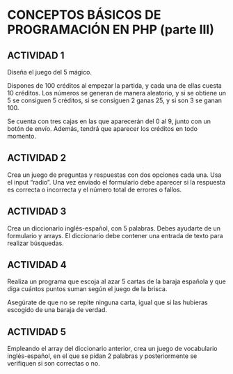 # CONCEPTOS BÁSICOS DE PROGRAMACIÓN EN PHP (parte III)



## ACTIVIDAD 1

Diseña el juego del 5 mágico. 


Dispones de 100 créditos al empezar la partida, y cada una de ellas cuesta 10 créditos. Los números se generan de manera aleatorio, y si se obtiene un 5 se consiguen 5 créditos, si se consiguen 2 ganas 25, y si son 3 se ganan 100.


Se cuenta con tres cajas en las que aparecerán del 0 al 9, junto con un botón de envío. Además, tendrá que aparecer los créditos en todo momento.


## ACTIVIDAD 2

Crea un juego de preguntas y respuestas con dos opciones cada una. Usa el input “radio”. Una vez enviado el formulario debe aparecer si la respuesta es correcta o incorrecta y el número total de errores o fallos.

## ACTIVIDAD 3

Crea un diccionario inglés-español, con 5 palabras. Debes ayudarte de un formulario y arrays. El diccionario debe contener una entrada de texto para realizar búsquedas.


## ACTIVIDAD 4

Realiza un programa que escoja al azar 5 cartas de la baraja española y que diga cuántos puntos suman según el juego de la brisca.

Asegúrate de que no se repite ninguna carta, igual que si las hubieras escogido de una baraja de verdad.


## ACTIVIDAD 5

Empleando el array del diccionario anterior, crea un juego de vocabulario inglés-español, en el que se pidan 2 palabras y posteriormente se verifiquen si son correctas o no.
